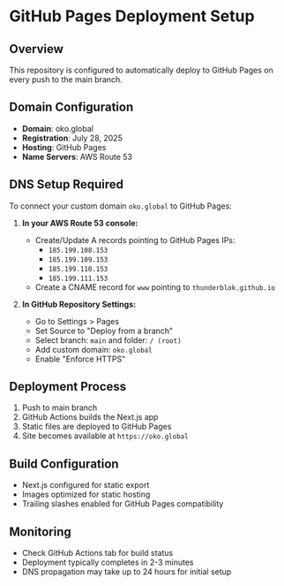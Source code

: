 # GitHub Pages Deployment Setup

## Overview
This repository is configured to automatically deploy to GitHub Pages on every push to the main branch.

## Domain Configuration
- **Domain**: oko.global
- **Registration**: July 28, 2025
- **Hosting**: GitHub Pages
- **Name Servers**: AWS Route 53

## DNS Setup Required
To connect your custom domain `oko.global` to GitHub Pages:

1. **In your AWS Route 53 console:**
   - Create/Update A records pointing to GitHub Pages IPs:
     - `185.199.108.153`
     - `185.199.109.153` 
     - `185.199.110.153`
     - `185.199.111.153`
   - Create a CNAME record for `www` pointing to `thunderblok.github.io`

2. **In GitHub Repository Settings:**
   - Go to Settings > Pages
   - Set Source to "Deploy from a branch"
   - Select branch: `main` and folder: `/ (root)`
   - Add custom domain: `oko.global`
   - Enable "Enforce HTTPS"

## Deployment Process
1. Push to main branch
2. GitHub Actions builds the Next.js app
3. Static files are deployed to GitHub Pages
4. Site becomes available at `https://oko.global`

## Build Configuration
- Next.js configured for static export
- Images optimized for static hosting
- Trailing slashes enabled for GitHub Pages compatibility

## Monitoring
- Check GitHub Actions tab for build status
- Deployment typically completes in 2-3 minutes
- DNS propagation may take up to 24 hours for initial setup
